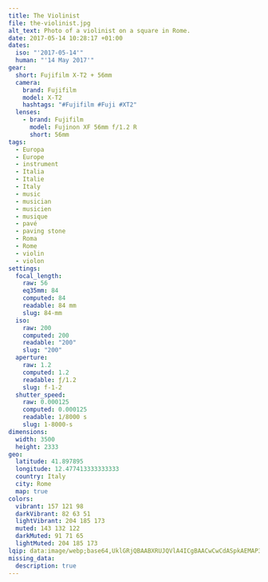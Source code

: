 ```yaml
---
title: The Violinist
file: the-violinist.jpg
alt_text: Photo of a violinist on a square in Rome.
date: 2017-05-14 10:28:17 +01:00
dates:
  iso: "'2017-05-14'"
  human: "'14 May 2017'"
gear:
  short: Fujifilm X-T2 + 56mm
  camera:
    brand: Fujifilm
    model: X-T2
    hashtags: "#Fujifilm #Fuji #XT2"
  lenses:
    - brand: Fujifilm
      model: Fujinon XF 56mm f/1.2 R
      short: 56mm
tags:
  - Europa
  - Europe
  - instrument
  - Italia
  - Italie
  - Italy
  - music
  - musician
  - musicien
  - musique
  - pavé
  - paving stone
  - Roma
  - Rome
  - violin
  - violon
settings:
  focal_length:
    raw: 56
    eq35mm: 84
    computed: 84
    readable: 84 mm
    slug: 84-mm
  iso:
    raw: 200
    computed: 200
    readable: "200"
    slug: "200"
  aperture:
    raw: 1.2
    computed: 1.2
    readable: ƒ/1.2
    slug: f-1-2
  shutter_speed:
    raw: 0.000125
    computed: 0.000125
    readable: 1/8000 s
    slug: 1-8000-s
dimensions:
  width: 3500
  height: 2333
geo:
  latitude: 41.897895
  longitude: 12.477413333333333
  country: Italy
  city: Rome
  map: true
colors:
  vibrant: 157 121 98
  darkVibrant: 82 63 51
  lightVibrant: 204 185 173
  muted: 143 132 122
  darkMuted: 91 71 65
  lightMuted: 204 185 173
lqip: data:image/webp;base64,UklGRjQBAABXRUJQVlA4ICgBAACwCwCdASpkAEMAP3GuzV40rbQtqFVbYpAuCWcA0QhABpu1q1RVuarQXYP+Z0MrlpPNsy0xhsM231N0kCyLIcmIuiQ5CgOL4vhO/lmCJxiU/ax17g9IVA2Ziewg+UnYtisjlc0YGAAA/uB116/qTzR+l/RHCpd+A48TM5bHWCAqdMFzotwC2Qio/yY/UaPc/kCVUheMr/TO2GmrLHQjzb/ozUKkTGyHcM9bcQCsDphBpxDrsPc4bZ9Ym0sRr+r5bpfe1Me7nglNz0pDWuxposmIg7Ezr2WviMvh5ILRZa7VGIc6KxQrQ70/G7PfNxDJhwMy55cr+HeJC+7kzuO78WfvUUa2wuB2lvbG200GGzbqrxeagpelTOI5VlJIHRDJuYIDgEuOAAAAAA==
missing_data:
  description: true
---
```



